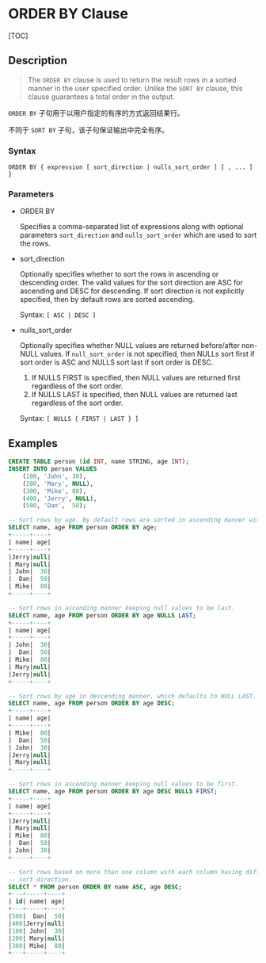 # ORDER BY Clause

[TOC]

## Description

> The `ORDER BY` clause is used to return the result rows in a sorted manner in the user specified order. Unlike the `SORT BY` clause, this clause guarantees a total order in the output.

`ORDER BY` 子句用于以用户指定的有序的方式返回结果行。

不同于 `SORT BY` 子句，该子句保证输出中完全有序。

### Syntax

	ORDER BY { expression [ sort_direction | nulls_sort_order ] [ , ... ] }

### Parameters

- ORDER BY

	Specifies a comma-separated list of expressions along with optional parameters `sort_direction` and `nulls_sort_order` which are used to sort the rows.

- sort_direction

	Optionally specifies whether to sort the rows in ascending or descending order. The valid values for the sort direction are ASC for ascending and DESC for descending. If sort direction is not explicitly specified, then by default rows are sorted ascending.

	Syntax: `[ ASC | DESC ]`

- nulls_sort_order

	Optionally specifies whether NULL values are returned before/after non-NULL values. If `null_sort_order` is not specified, then NULLs sort first if sort order is ASC and NULLS sort last if sort order is DESC.

	1. If NULLS FIRST is specified, then NULL values are returned first regardless of the sort order.
	2. If NULLS LAST is specified, then NULL values are returned last regardless of the sort order.

	Syntax: `[ NULLS { FIRST | LAST } ]`

## Examples

```sql
CREATE TABLE person (id INT, name STRING, age INT);
INSERT INTO person VALUES
    (100, 'John', 30),
    (200, 'Mary', NULL),
    (300, 'Mike', 80),
    (400, 'Jerry', NULL),
    (500, 'Dan',  50);

-- Sort rows by age. By default rows are sorted in ascending manner with NULL FIRST.
SELECT name, age FROM person ORDER BY age;
+-----+----+
| name| age|
+-----+----+
|Jerry|null|
| Mary|null|
| John|  30|
|  Dan|  50|
| Mike|  80|
+-----+----+

-- Sort rows in ascending manner keeping null values to be last.
SELECT name, age FROM person ORDER BY age NULLS LAST;
+-----+----+
| name| age|
+-----+----+
| John|  30|
|  Dan|  50|
| Mike|  80|
| Mary|null|
|Jerry|null|
+-----+----+

-- Sort rows by age in descending manner, which defaults to NULL LAST.
SELECT name, age FROM person ORDER BY age DESC;
+-----+----+
| name| age|
+-----+----+
| Mike|  80|
|  Dan|  50|
| John|  30|
|Jerry|null|
| Mary|null|
+-----+----+

-- Sort rows in ascending manner keeping null values to be first.
SELECT name, age FROM person ORDER BY age DESC NULLS FIRST;
+-----+----+
| name| age|
+-----+----+
|Jerry|null|
| Mary|null|
| Mike|  80|
|  Dan|  50|
| John|  30|
+-----+----+

-- Sort rows based on more than one column with each column having different
-- sort direction.
SELECT * FROM person ORDER BY name ASC, age DESC;
+---+-----+----+
| id| name| age|
+---+-----+----+
|500|  Dan|  50|
|400|Jerry|null|
|100| John|  30|
|200| Mary|null|
|300| Mike|  80|
+---+-----+----+
```